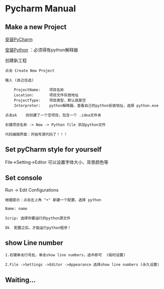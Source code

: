 # Pycharm Manual
## Make a new Project
[安装PyCharm](http://www.jetbrains.com/pycharm/download/ "Title")

[安装Python](https://www.python.org/downloads/) ：必须得有python解释器

创建新工程

	点击 Create New Project
	
	输入 (自己任选)
		
		ProjectName:	项目名称
		Location:		项目文件存放地址
		ProjectType:	项目类型，默认就是空
		Interpreter:	python解释器，查看自己的python安装地址，选择 python.exe
		
	点击ok	则创建了一个空项目，包含一个 .idea文件夹
	
	右键项目名称 -> New -> Python file 添加python文件
	
	代码编辑界面：开始写源代码了！！！
	
## Set pyCharm style for yourself
File->Setting->Editor	可以设置字体大小、背景颜色等

## Set console
Run -> Edit Configurations 

	根据提示：点击左上角 "+" 新建一个配置，选择 python
	
	Name: name
	
	Scrip: 选择你要运行的python源文件
	
	Ok	配置之后，才能运行python程序！
	
## show Line number
	1.右键单击行号处，单击show line numbers，选中即可	(临时设置)
	
	2.File ->Settings ->Editor ->Appearance 选择show line numbers	(永久设置)

## Waiting...

	

